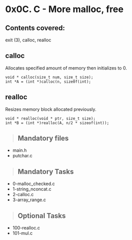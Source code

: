 # 0x0C. C - More malloc, free

## Contents covered:
exit (3), calloc, realloc

## calloc
Allocates specified amount of memory then initializes to 0.
```
void * calloc(size_t num, size_t size);
int *A = (int *)calloc(n, size0f(int);
```

## realloc
Resizes memory block allocated previously.
```
void * realloc(void * ptr, size_t size);
int *B = (int *)realloc(A, n/2 * sizeof(int));
```

> ## Mandatory files
+ main.h
+ putchar.c

> ## Mandatory Tasks
+ 0-malloc_checked.c
+ 1-string_nconcat.c
+ 2-calloc.c
+ 3-array_range.c

> ## Optional Tasks
+ 100-realloc.c
+ 101-mul.c
